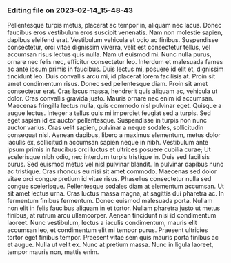 

### Editing file on 2023-02-14_15-48-43

Pellentesque turpis metus, placerat ac tempor in, aliquam nec lacus. Donec faucibus eros vestibulum eros suscipit venenatis. Nam non molestie sapien, dapibus eleifend erat. Vestibulum vehicula et odio ac finibus. Suspendisse consectetur, orci vitae dignissim viverra, velit est consectetur tellus, vel accumsan risus lectus quis nulla. Nam ut euismod mi. Nunc nulla purus, ornare nec felis nec, efficitur consectetur leo. Interdum et malesuada fames ac ante ipsum primis in faucibus. Duis lectus mi, posuere id elit et, dignissim tincidunt leo. Duis convallis arcu mi, id placerat lorem facilisis at. Proin sit amet condimentum risus. Donec sed pellentesque diam.
Proin sit amet consectetur erat. Cras lacus massa, hendrerit quis aliquam ac, vehicula ut dolor. Cras convallis gravida justo. Mauris ornare nec enim id accumsan. Maecenas fringilla lectus nulla, quis commodo nisl pulvinar eget. Quisque a augue lectus. Integer a tellus quis mi imperdiet feugiat sed a turpis. Sed eget sapien id ex auctor pellentesque. Suspendisse in turpis non nunc auctor varius. Cras velit sapien, pulvinar a neque sodales, sollicitudin consequat nisl. Aenean dapibus, libero a maximus elementum, metus dolor iaculis ex, sollicitudin accumsan sapien neque in nibh. Vestibulum ante ipsum primis in faucibus orci luctus et ultrices posuere cubilia curae;
Ut scelerisque nibh odio, nec interdum turpis tristique in. Duis sed facilisis purus. Sed euismod metus vel nisl pulvinar blandit. In pulvinar dapibus nunc ac tristique. Cras rhoncus eu nisi sit amet commodo. Maecenas sed dolor vitae orci congue pretium id vitae risus. Phasellus consectetur nulla sed congue scelerisque. Pellentesque sodales diam at elementum accumsan. Ut sit amet lectus urna. Cras luctus massa magna, at sagittis dui pharetra ac.
In fermentum finibus fermentum. Donec euismod malesuada porta. Nullam non elit in felis faucibus aliquam in et tortor. Nullam pharetra justo ut metus finibus, at rutrum arcu ullamcorper. Aenean tincidunt nisi id condimentum laoreet. Nunc vestibulum, lectus a iaculis condimentum, mauris elit accumsan leo, et condimentum elit mi tempor purus. Praesent ultricies tortor eget finibus tempor. Praesent vitae sem quis mauris porta finibus ac et augue. Nulla ut velit ex. Nunc at pretium massa. Nunc in ligula laoreet, tempor mauris non, mattis enim.


